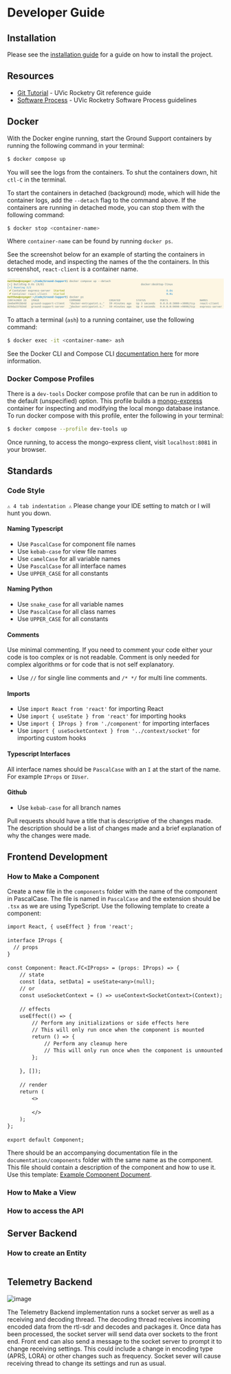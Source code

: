 # Developer Guide

## Installation

Please see the [installation guide](installation.md#developer-installation) for a guide on how to install the project.
## Resources
- [Git Tutorial](https://www.figma.com/proto/LAxam3HVit5yoHmCxu2xa2/Git?page-id=0%3A1&type=design&node-id=1-796&viewport=554%2C653%2C0.24&t=YB0SXZsT8TWyvT93-1&scaling=min-zoom&starting-point-node-id=1%3A19&mode=design) - UVic Rocketry Git reference guide
- [Software Process](https://docs.google.com/presentation/d/1gkJjfWnc6jsr0PQ29cYPVdIOYFZum4SubFt4X8ovL-o/edit#slide=id.g146cc2337ed_0_4) - UVic Rocketry Software Process guidelines

## Docker

With the Docker engine running, start the Ground Support containers by running the following command in your terminal: 

``` bash
$ docker compose up
```

You will see the logs from the containers. To shut the containers down, hit `ctl-C` in the terminal.

To start the containers in detached (background) mode, which will hide the container logs, add the `--detach` flag to the command above. If the containers are running in detached mode, you can stop them with the following command:

``` bash
$ docker stop <container-name>
```

Where `container-name` can be found by running `docker ps`.

See the screenshot below for an example of starting the containers in detached mode, and inspecting the names of the the containers. In this screenshot, `react-client` is a container name.

<p align="center">
    <img src="./assets/docker-detached-example.png" width="700"/>
</p>

To attach a terminal (`ash`) to a running container, use the following command:
``` bash
$ docker exec -it <container-name> ash
```

See the Docker CLI and Compose CLI [documentation here](https://docs.docker.com/reference/) for more information.

### Docker Compose Profiles

There is a `dev-tools` Docker compose profile that can be run in addition to the default (unspecified) option. This profile builds a [mongo-express](https://github.com/mongo-express/mongo-express) container for inspecting and modifying the local mongo database instance. To run docker compose with this profile, enter the following in your terminal:

``` bash
$ docker compose --profile dev-tools up
```

Once running, to access the mongo-express client, visit `localhost:8081` in your browser.

## Standards

### Code Style

`⚠️ 4 tab indentation ⚠️` Please change your IDE setting to match or I will hunt you down.

#### Naming Typescript
- Use `PascalCase` for component file names 
- Use `kebab-case` for view file names
- Use `camelCase` for all variable names
- Use `PascalCase` for all interface names
- Use `UPPER_CASE` for all constants

#### Naming Python
- Use `snake_case` for all variable names
- Use `PascalCase` for all class names
- Use `UPPER_CASE` for all constants

#### Comments
Use minimal commenting. If you need to comment your code either your code is too complex or is not readable. Comment is only needed for complex algorithms or for code that is not self explanatory. 

- Use `//` for single line comments and `/* */` for multi line comments.

#### Imports

- Use `import React from 'react'` for importing React
- Use `import { useState } from 'react'` for importing hooks
- Use `import { IProps } from './component'` for importing interfaces
- Use `import { useSocketContext } from '../context/socket'` for importing custom hooks

#### Typescript Interfaces
All interface names should be `PascalCase` with an `I` at the start of the name. For example `IProps` or `IUser`.

#### Github

- Use `kebab-case` for all branch names

Pull requests should have a title that is descriptive of the changes made. The description should be a list of changes made and a brief explanation of why the changes were made.

## Frontend Development


### How to Make a Component
Create a new file in the `components` folder with the name of the component in PascalCase. The file is named in `PascalCase` and the extension should be `.tsx` as we are using TypeScript. Use the following template to create a component:

```tsx
import React, { useEffect } from 'react';

interface IProps {
  // props
}

const Component: React.FC<IProps> = (props: IProps) => {
    // state
    const [data, setData] = useState<any>(null);
    // or 
    const useSocketContext = () => useContext<SocketContext>(Context);

    // effects
    useEffect(() => {
        // Perform any initializations or side effects here
        // This will only run once when the component is mounted
        return () => {
            // Perform any cleanup here
            // This will only run once when the component is unmounted
        };

    }, []);

    // render
    return (
        <>
        
        </>
    );
};

export default Component;
```
There should be an accompanying documentation file in the `documentation/components` folder with the same name as the component. This file should contain a description of the component and how to use it. Use this template: [Example Component Document](./components/exampleComponentDocumentation.md).
### How to Make a View

### How to access the API



## Server Backend 

### How to create an Entity
```tsx

```

## Telemetry Backend
![image](https://github.com/UVicRocketry/Ground-Support/assets/79673714/4d12a609-4c14-40fd-9f79-fe8ffff7273d)

The Telemetry Backend implementation runs a socket server as well as a receiving and decoding thread. The decoding thread receives incoming encoded data from the rtl-sdr and decodes and packages it. Once data has been processed, the socket server will send data over sockets to the front end. Front end can also send a message to the socket server to prompt it to change receiving settings. This could include a change in encoding type (APRS, LORA) or other changes such as frequency. Socket sever will cause receiving thread to change its settings and run as usual.
